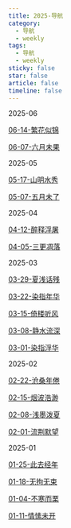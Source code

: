 ```yaml
---
title: 2025-导航
category:
  - 导航
  - weekly
tags:
  - 导航
  - weekly
sticky: false
star: false
article: false
timeline: false
---
```


2025-06

[06-14-繁花似锦](./06-14-繁花似锦.md)

[06-07-六月未果](./06-07-六月未果.md)


2025-05

[05-17-山明水秀](05-17-山明水秀.md)

[05-07-五月未了](./05-07-五月未了.md)


2025-04


[04-12-醉释浮屠](./04-12-醉释浮屠.md)

[04-05-三更凋落](./04-05-三更凋落.md)


2025-03

[03-29-夏浅话残](./03-29-夏浅话残.md)

[03-22-染指年华](03-22-染指年华.md)

[03-15-倚楼听风](03-15-倚楼听风.md)

[03-08-静水流深](03-08-静水流深.md)

[03-01-染指浮华](./03-01-染指浮华.md)


2025-02

[02-22-沧桑年倦](02-22-沧桑年倦.md)

[02-15-烟波浩渺](./02-15-烟波浩渺.md)

[02-08-浅墨泼夏](02-08-浅墨泼夏.md)

[02-01-流荆默望](02-01-流荆默望.md)


2025-01

[01-25-此去经年](01-25-此去经年.md)

[01-18-无拘无束](./01-18-无拘无束.md)

[01-04-不寒而栗](./01-04-不寒而栗.md)

[01-11-情愫未开](./01-11-情愫未开.md)